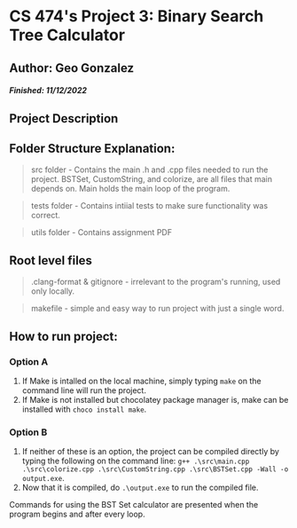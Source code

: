 # CS 474's Project 3: Binary Search Tree Calculator

## Author: Geo Gonzalez

##### Finished: 11/12/2022

## Project Description


## Folder Structure Explanation:

> src folder - Contains the main .h and .cpp files needed to run the project. BSTSet, CustomString, and colorize, are all files that main depends on. Main holds the main loop of the program.

> tests folder - Contains intiial tests to make sure functionality was correct.

> utils folder - Contains assignment PDF

## Root level files

> .clang-format & gitignore - irrelevant to the program's running, used only locally.

> makefile - simple and easy way to run project with just a single word.

## How to run project:

### Option A

1. If Make is intalled on the local machine, simply typing `make` on the command line will run the project.
2. If Make is not installed but chocolatey package manager is, make can be installed with `choco install make`.

### Option B

1. If neither of these is an option, the project can be compiled directly by typing the following on the command line: `g++ .\src\main.cpp .\src\colorize.cpp .\src\CustomString.cpp .\src\BSTSet.cpp -Wall -o output.exe`.
2. Now that it is compiled, do `.\output.exe` to run the compiled file.

Commands for using the BST Set calculator are presented when the program begins and after every loop.
